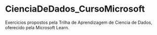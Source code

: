 # CienciaDeDados_CursoMicrosoft
Exercicios propostos pela Trilha de Aprendizagem de Ciencia de Dados, oferecido pela Microsoft Learn.
